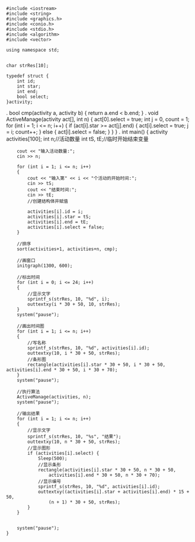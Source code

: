 	#include <iostream>
	#include <string>
	#include <graphics.h>
	#include <conio.h>
	#include <stdio.h>
	#include <algorithm>
	#include <vector>

	using namespace std;


	char strRes[10];

	typedef struct {
		int id;
		int star;
		int end;
		bool select;
	}activity;

.
	bool cmp(activity a, activity b) {
		return a.end < b.end;
	}
.
	void ActiveManage(activity act[], int n) {
		act[0].select = true;
		int j = 0, count = 1;
		for (int i = 1; i <= n; i++)
		{
			if (act[i].star >= act[j].end) {
				act[i].select = true;
				j = i;
				count++;
			}
			else {
				act[i].select = false;
			}
		}
	}
.
	int main()
	{
		activity activities[100];
		int n;//活动数量
		int tS, tE;//临时开始结束变量

		cout << "输入活动数量:";
		cin >> n;

		for (int i = 1; i <= n; i++)
		{
			cout << "输入第" << i << "个活动的开始时间:";
			cin >> tS;
			cout << "结束时间:";
			cin >> tE;
			//创建结构体并赋值

			activities[i].id = i;
			activities[i].star = tS;
			activities[i].end = tE;
			activities[i].select = false;
		}

		//排序
		sort(activities+1, activities+n, cmp);

		//画窗口
		initgraph(1300, 600);

		//标出时间
		for (int i = 0; i <= 24; i++)
		{
			//显示文字
			sprintf_s(strRes, 10, "%d", i);
			outtextxy(i * 30 + 50, 10, strRes);
		}
		system("pause");

		//画出时间图
		for (int i = 1; i <= n; i++)
		{
			//写名称
			sprintf_s(strRes, 10, "%d", activities[i].id);
			outtextxy(10, i * 30 + 50, strRes);
			//条形图
			rectangle(activities[i].star * 30 + 50, i * 30 + 50, activities[i].end * 30 + 50, i * 30 + 70);
		}
		system("pause");

		//执行算法
		ActiveManage(activities, n);
		system("pause");

		//输出结果
		for (int i = 1; i <= n; i++)
		{
			//显示文字
			sprintf_s(strRes, 10, "%s", "结果");
			outtextxy(10, n * 30 + 50, strRes);
			//显示图形
			if (activities[i].select) {
				Sleep(500);
				//显示条形
				rectangle(activities[i].star * 30 + 50, n * 30 + 50,
					activities[i].end * 30 + 50, n * 30 + 70);
				//显示编号
				sprintf_s(strRes, 10, "%d", activities[i].id);
				outtextxy((activities[i].star + activities[i].end) * 15 + 50,
					(n + 1) * 30 + 50, strRes);
			}
		}


		system("pause");
	}
